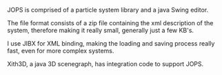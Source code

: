 JOPS is comprised of a particle system library and a java Swing editor.

The file format consists of a zip file containing the xml description of the system, therefore making it really small, generally just a few KB's.

I use JIBX for XML binding, making the loading and saving process really fast, even for more complex systems.

Xith3D, a java 3D scenegraph, has integration code to support JOPS.